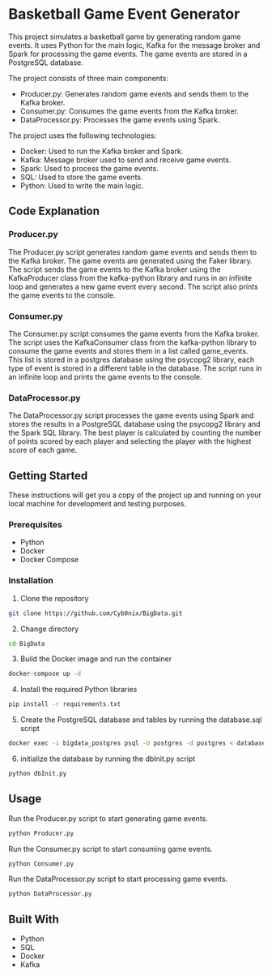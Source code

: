 # Basketball Game Event Generator

This project simulates a basketball game by generating random game events. It uses Python for the main logic, Kafka for the message broker and Spark for processing the game events. The game events are stored in a PostgreSQL database.

The project consists of three main components:
- Producer.py: Generates random game events and sends them to the Kafka broker.
- Consumer.py: Consumes the game events from the Kafka broker.
- DataProcessor.py: Processes the game events using Spark.

The project uses the following technologies:
- Docker: Used to run the Kafka broker and Spark.
- Kafka: Message broker used to send and receive game events.
- Spark: Used to process the game events.
- SQL: Used to store the game events.
- Python: Used to write the main logic.

## Code Explanation

### Producer.py

The Producer.py script generates random game events and sends them to the Kafka broker. 
The game events are generated using the Faker library. 
The script sends the game events to the Kafka broker using the KafkaProducer class from the kafka-python library and runs in an infinite loop and generates a new game event every second. 
The script also prints the game events to the console.

### Consumer.py

The Consumer.py script consumes the game events from the Kafka broker. 
The script uses the KafkaConsumer class from the kafka-python library to consume the game events and stores them in a list called game_events.
This list is stored in a postgres database using the psycopg2 library, each type of event is stored in a different table in the database.
The script runs in an infinite loop and prints the game events to the console.

### DataProcessor.py

The DataProcessor.py script processes the game events using Spark and stores the results in a PostgreSQL database using the psycopg2 library and the Spark SQL library.
The best player is calculated by counting the number of points scored by each player and selecting the player with the highest score of each game.

## Getting Started

These instructions will get you a copy of the project up and running on your local machine for development and testing purposes.

### Prerequisites

- Python
- Docker
- Docker Compose

### Installation

1. Clone the repository
```bash
git clone https://github.com/Cyb0nix/BigData.git
```

2. Change directory
```bash
cd BigData
```

3. Build the Docker image and run the container
```bash
docker-compose up -d
```

4. Install the required Python libraries
```bash
pip install -r requirements.txt
```

5. Create the PostgreSQL database and tables by running the database.sql script
```bash
docker exec -i bigdata_postgres psql -U postgres -d postgres < database.sql
```
6. initialize the database by running the dbInit.py script
```bash
python dbInit.py
```

## Usage

Run the Producer.py script to start generating game events.

```bash
python Producer.py
```

Run the Consumer.py script to start consuming game events.

```bash
python Consumer.py
```

Run the DataProcessor.py script to start processing game events.

```bash
python DataProcessor.py
```

## Built With

- Python
- SQL
- Docker
- Kafka

